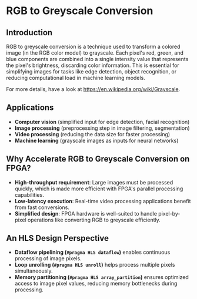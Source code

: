 # RGB to Greyscale Conversion

## Introduction  
RGB to greyscale conversion is a technique used to transform a colored image (in the RGB color model) to grayscale. Each pixel's red, green, and blue components are combined into a single intensity value that represents the pixel's brightness, discarding color information. This is essential for simplifying images for tasks like edge detection, object recognition, or reducing computational load in machine learning models.

For more details, have a look at https://en.wikipedia.org/wiki/Grayscale.

## Applications
- **Computer vision** (simplified input for edge detection, facial recognition)  
- **Image processing** (preprocessing step in image filtering, segmentation)  
- **Video processing** (reducing the data size for faster processing)  
- **Machine learning** (grayscale images as inputs for neural networks)

## Why Accelerate RGB to Greyscale Conversion on FPGA?  
- **High-throughput requirement**: Large images must be processed quickly, which is made more efficient with FPGA's parallel processing capabilities.
- **Low-latency execution**: Real-time video processing applications benefit from fast conversions.
- **Simplified design**: FPGA hardware is well-suited to handle pixel-by-pixel operations like converting RGB to greyscale efficiently.

## An HLS Design Perspective 
- **Dataflow pipelining (`#pragma HLS dataflow`)** enables continuous processing of image pixels.
- **Loop unrolling (`#pragma HLS unroll`)** helps process multiple pixels simultaneously.
- **Memory partitioning (`#pragma HLS array_partition`)** ensures optimized access to image pixel values, reducing memory bottlenecks during processing.

